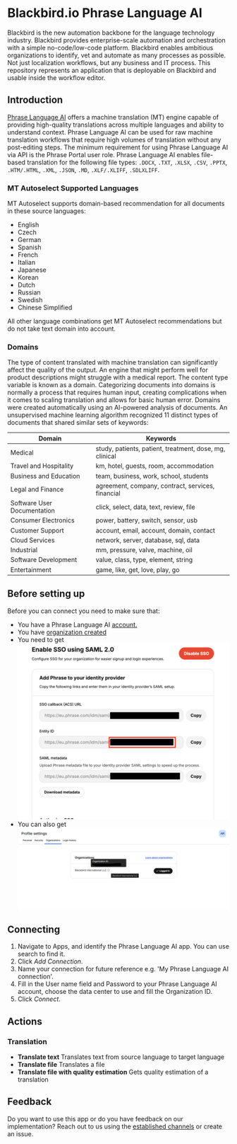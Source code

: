 # Blackbird.io Phrase Language AI

Blackbird is the new automation backbone for the language technology industry. Blackbird provides enterprise-scale automation and orchestration with a simple no-code/low-code platform. Blackbird enables ambitious organizations to identify, vet and automate as many processes as possible. Not just localization workflows, but any business and IT process. This repository represents an application that is deployable on Blackbird and usable inside the workflow editor.

## Introduction

<!-- begin docs -->

[Phrase Language AI](https://support.phrase.com/hc/en-us/articles/5709660879516-Phrase-Language-AI-TMS) offers a machine translation (MT) engine capable of providing high-quality translations across multiple languages and ability to understand context.
Phrase Language AI can be used for raw machine translation workflows that require high volumes of translation without any post-editing steps.
The minimum requirement for using Phrase Language AI via API is the Phrase Portal user role.
Phrase Language AI enables file-based translation for the following file types: `.DOCX`, `.TXT`, `.XLSX`, `.CSV`, `.PPTX`, `.HTM/.HTML`, `.XML`, `.JSON`, `.MD`, `.XLF/.XLIFF`, `.SDLXLIFF`.

### MT Autoselect Supported Languages

MT Autoselect supports domain-based recommendation for all documents in these source languages:
- English
- Czech
- German
- Spanish
- French
- Italian
- Japanese
- Korean
- Dutch
- Russian
- Swedish
- Chinese Simplified

All other language combinations get MT Autoselect recommendations but do not take text domain into account.

### Domains 

The type of content translated with machine translation can significantly affect the quality of the output. An engine that might perform well for product descriptions might struggle with a medical report. The content type variable is known as a domain.
Categorizing documents into domains is normally a process that requires human input, creating complications when it comes to scaling translation and allows for basic human error.
Domains were created automatically using an AI-powered analysis of documents. An unsupervised machine learning algorithm recognized 11 distinct types of documents that shared similar sets of keywords:

| Domain                         | Keywords                                                |
|--------------------------------|---------------------------------------------------------|
| Medical                        | study, patients, patient, treatment, dose, mg, clinical |
| Travel and Hospitality         | km, hotel, guests, room, accommodation                  |
| Business and Education         | team, business, work, school, students                  |
| Legal and Finance              | agreement, company, contract, services, financial       |
| Software User Documentation    | click, select, data, text, review, file                 |
| Consumer Electronics           | power, battery, switch, sensor, usb                     |
| Customer Support               | account, email, account, domain, contact                |
| Cloud Services                 | network, server, database, sql, data                    |
| Industrial                     | mm, pressure, valve, machine, oil                       |
| Software Development           | value, class, type, element, string                     |
| Entertainment                  | game, like, get, love, play, go                         |



## Before setting up

Before you can connect you need to make sure that:

- You have a Phrase Language AI [account.](https://phrase.com/)
- You have [organization created](https://support.phrase.com/hc/en-us/articles/6091807042076-Phrase-Platform-Organizations)
- You need to get ![organization ID](Images/README/Option1.png) 
- You can also get ![organization ID](Images/README/Option2.png) 

## Connecting

1. Navigate to Apps, and identify the Phrase Language AI app. You can use search to find it.
2. Click _Add Connection_.
3. Name your connection for future reference e.g. 'My Phrase Language AI connection'.
4. Fill in the User name field and Password to your Phrase Language AI account, choose the data center to use and fill the Organization ID.
5. Click _Connect_.

## Actions

### Translation 

- **Translate text** Translates text from source language to target language
- **Translate file** Translates a file
- **Translate file with quality estimation** Gets quality estimation of a translation

## Feedback

Do you want to use this app or do you have feedback on our implementation? Reach out to us using the [established channels](https://www.blackbird.io/) or create an issue.

<!-- end docs -->
